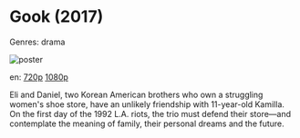 # Gook (2017)

Genres: drama

![poster](http://image.tmdb.org/t/p/w500/Ij6zyFnVd3ha5uR5b4na3LYux6.jpg)

en:
  [720p](magnet:?xt=urn:btih:A348F30BAD256689D58DFEFFB647008F3A20CA96&tr=udp://glotorrents.pw:6969/announce&tr=udp://tracker.opentrackr.org:1337/announce&tr=udp://torrent.gresille.org:80/announce&tr=udp://tracker.openbittorrent.com:80&tr=udp://tracker.coppersurfer.tk:6969&tr=udp://tracker.leechers-paradise.org:6969&tr=udp://p4p.arenabg.ch:1337&tr=udp://tracker.internetwarriors.net:1337)
  [1080p](magnet:?xt=urn:btih:BB080092CC64A75BF03BF4874490F295146BE045&tr=udp://glotorrents.pw:6969/announce&tr=udp://tracker.opentrackr.org:1337/announce&tr=udp://torrent.gresille.org:80/announce&tr=udp://tracker.openbittorrent.com:80&tr=udp://tracker.coppersurfer.tk:6969&tr=udp://tracker.leechers-paradise.org:6969&tr=udp://p4p.arenabg.ch:1337&tr=udp://tracker.internetwarriors.net:1337)
  


Eli and Daniel, two Korean American brothers who own a struggling women's shoe store, have an unlikely friendship with 11-year-old Kamilla. On the first day of the 1992 L.A. riots, the trio must defend their store—and contemplate the meaning of family, their personal dreams and the future.